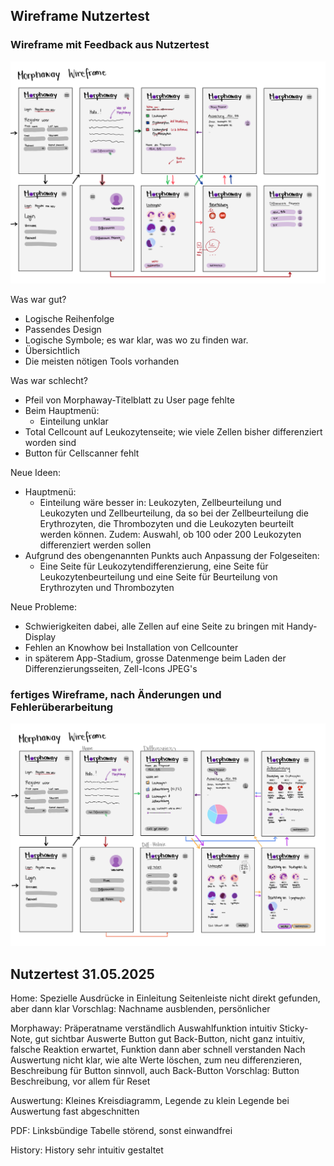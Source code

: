 ## Wireframe Nutzertest

### Wireframe mit Feedback aus Nutzertest
![Wireframe mit Feedback aus Nutzertest](https://github.com/Kiri034/Morphaway/blob/160cef76a5beb80409597eee22342cf79020f8d5/Bilder/Wireframe_Morphaway_mitFeedback.png)

Was war gut?
-	Logische Reihenfolge
-	Passendes Design
-	Logische Symbole; es war klar, was wo zu finden war.
-	Übersichtlich
-	Die meisten nötigen Tools vorhanden

Was war schlecht?
-	Pfeil von Morphaway-Titelblatt zu User page fehlte
-	Beim Hauptmenü:
    - Einteilung unklar
-	Total Cellcount auf Leukozytenseite; wie viele Zellen bisher differenziert worden sind
-	Button für Cellscanner fehlt

Neue Ideen:
-	Hauptmenü:
    - Einteilung wäre besser in: Leukozyten, Zellbeurteilung und Leukozyten und Zellbeurteilung, da so bei der Zellbeurteilung die Erythrozyten, die Thrombozyten und die Leukozyten beurteilt werden können. Zudem: Auswahl, ob 100 oder 200 Leukozyten differenziert werden sollen
-	Aufgrund des obengenannten Punkts auch Anpassung der Folgeseiten:
    - Eine Seite für Leukozytendifferenzierung, eine Seite für Leukozytenbeurteilung und eine Seite für Beurteilung von Erythrozyten und Thrombozyten

Neue Probleme:
-	Schwierigkeiten dabei, alle Zellen auf eine Seite zu bringen mit Handy-Display
-	Fehlen an Knowhow bei Installation von Cellcounter
- in späterem App-Stadium, grosse Datenmenge beim Laden der Differenzierungsseiten, Zell-Icons JPEG's

### fertiges Wireframe, nach Änderungen und Fehlerüberarbeitung
![fertiges Wireframe](https://github.com/Kiri034/Morphaway/blob/45c85dc829e46301f68b9a91d696b6ed84e5201f/Bilder/Wireframe_Morphaway_v3.jpg)


## Nutzertest 31.05.2025

Home:
Spezielle Ausdrücke in Einleitung
Seitenleiste nicht direkt gefunden, aber dann klar
Vorschlag: Nachname ausblenden, persönlicher

Morphaway:
Präperatname verständlich
Auswahlfunktion intuitiv
Sticky-Note, gut sichtbar
Auswerte Button gut
Back-Button, nicht ganz intuitiv, falsche Reaktion erwartet, Funktion dann aber schnell verstanden
Nach Auswertung nicht klar, wie alte Werte löschen, zum neu differenzieren, Beschreibung für Button sinnvoll, auch Back-Button
Vorschlag: Button Beschreibung, vor allem für Reset

Auswertung:
Kleines Kreisdiagramm, Legende zu klein
Legende bei Auswertung fast abgeschnitten

PDF:
Linksbündige Tabelle störend, sonst einwandfrei

History:
History sehr intuitiv gestaltet